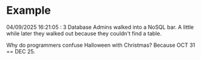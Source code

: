 # Example

<!-- replace-with-date starts -->
04/09/2025 16:21:05 : 3 Database Admins walked into a NoSQL bar. A little while later they walked out because they couldn't find a table.
<!-- replace-with-date ends -->

<!-- replace-with-joke starts -->
Why do programmers confuse Halloween with Christmas? Because OCT 31 == DEC 25.
<!-- replace-with-joke ends -->